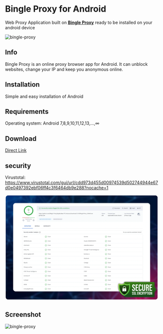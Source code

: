 
# Bingle Proxy for Android


Web Proxy Application built on [**Bingle Proxy**](https://www.bingle.pw/) ready to be installed on your android device


![bingle-proxy](https://github.com/Bingle-Proxy/Application-Android/assets/161473759/718e5846-9d39-4e95-9d45-c3e342f5503c)


## Info

Bingle Proxy is an online proxy browser app for Android. It can unblock websites, change your IP and keep you anonymous online.


## Installation

Simple and easy installation of Android


## Requirements

Operating system: Android 7,8,9,10,11,12,13,...,∞


## Download

[Direct Link](https://github.com/Bingle-Proxy/Application/releases/download/1.1.2/Bingle.Proxy-v.1.1.2.apk)


## security

Virustotal: https://www.virustotal.com/gui/url/cdd973d455d00974539d502744944e67d0e0497392ebf06ff4c3f6464db9e288?nocache=1

![alt text](https://raw.githubusercontent.com/Bingle-Proxy/Application-PC/main/Screenshot/virustutal.webp?raw=true)


## Screenshot

![bingle-proxy](https://github.com/Bingle-Proxy/Application/assets/161473759/bf46b254-ddfb-45bb-9e54-c0e1d1a702f0)
